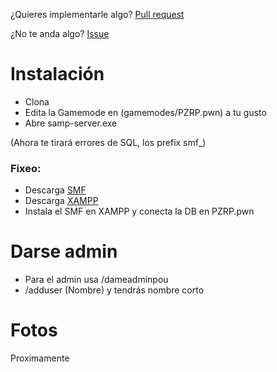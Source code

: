 ¿Quieres implementarle algo? [Pull request](https://github.com/SdSLS/sls-pouzone/pulls)

¿No te anda algo? [Issue](https://github.com/SdSLS/sls-pouzone/issues)

# Instalación
- Clona
- Edita la Gamemode en (gamemodes/PZRP.pwn) a tu gusto
- Abre samp-server.exe

(Ahora te tirará errores de SQL, los prefix smf_)

### Fixeo:
- Descarga [SMF](https://download.simplemachines.org)
- Descarga [XAMPP](https://www.apachefriends.org/download.html)
- Instala el SMF en XAMPP y conecta la DB en PZRP.pwn

# Darse admin
- Para el admin usa /dameadminpou
- /adduser (Nombre) y tendrás nombre corto


# Fotos

Proximamente
